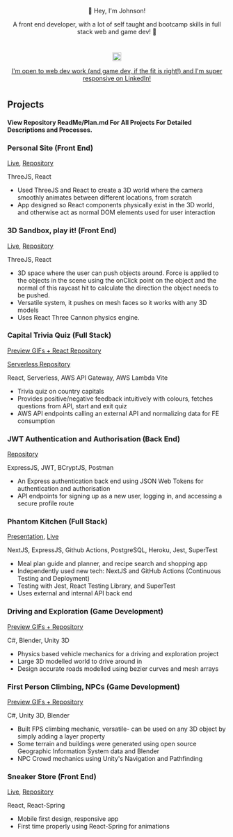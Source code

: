 <p align="center">👋 Hey, I'm Johnson!</p>
<p align="center">
    A front end developer, with a lot of self taught and bootcamp skills in full stack web and game dev! 🚀
</p>

<h1></h1>
<div align="center">
    <a href="https://linkedin.com/in/johnsonsingh" target="blank">
        <img src="https://raw.githubusercontent.com/rahuldkjain/github-profile-readme-generator/master/src/images/icons/Social/linked-in-alt.svg"
            alt="johnsonsingh" height="20" width="20" />
        <p>I'm open to web dev work (and game dev, if the fit is right!) and I'm super responsive on LinkedIn!</p>
    </a>
</div>
<h1></h1>

## Projects

#### View Repository ReadMe/Plan.md For All Projects For Detailed Descriptions and Processes.

### Personal Site (Front End)

[Live](https://johnson-singh.netlify.app), [Repository](https://github.com/bM7tcHF88GBxDni/react-three-fiber-cannon-drei-007)

ThreeJS, React

- Used ThreeJS and React to create a 3D world where the camera smoothly animates between different locations, from scratch
- App designed so React components physically exist in the 3D world, and otherwise act as normal DOM elements used for user interaction

### 3D Sandbox, play it! (Front End)

[Live](https://center-impulse.netlify.app), [Repository](https://github.com/bM7tcHF88GBxDni/react-three-fiber-cannon-drei-005)

ThreeJS, React

- 3D space where the user can push objects around. Force is applied to the objects in the scene using the onClick point on the object and the normal of this raycast hit to calculate the direction the object needs to be pushed.
- Versatile system, it pushes on mesh faces so it works with any 3D models
- Uses React Three Cannon physics engine.


### Capital Trivia Quiz (Full Stack)

[Preview GIFs + React Repository](https://github.com/johnson-singh-software/capital-quiz-react)

[Serverless Repository](https://github.com/johnson-singh-software/capital-quiz-serverless-node)

React, Serverless, AWS API Gateway, AWS Lambda Vite

- Trivia quiz on country capitals
- Provides positive/negative feedback intuitively with colours, fetches questions from API, start and exit quiz
- AWS API endpoints calling an external API and normalizing data for FE consumption

### JWT Authentication and Authorisation (Back End)

[Repository](https://github.com/bM7tcHF88GBxDni/authentication-and-authorisation)

ExpressJS, JWT, BCryptJS, Postman

- An Express authentication back end using JSON Web Tokens for authentication and authorisation
- API endpoints for signing up as a new user, logging in, and accessing a secure profile route

### Phantom Kitchen (Full Stack)

[Presentation](https://www.youtube.com/watch?v=n1A9Jk4iPKY), [Live](https://development-phantom-kitchen.netlify.app)

NextJS, ExpressJS, Github Actions, PostgreSQL, Heroku, Jest, SuperTest

- Meal plan guide and planner, and recipe search and shopping app
- Independently used new tech: NextJS and GitHub Actions (Continuous Testing and Deployment)
- Testing with Jest, React Testing Library, and SuperTest
- Uses external and internal API back end

### Driving and Exploration (Game Development)

[Preview GIFs + Repository](https://github.com/bM7tcHF88GBxDni/DrivingAndExploration)

C#, Blender, Unity 3D

- Physics based vehicle mechanics for a driving and exploration project
- Large 3D modelled world to drive around in
- Design accurate roads modelled using bezier curves and mesh arrays

### First Person Climbing, NPCs (Game Development)

[Preview GIFs + Repository](https://github.com/bM7tcHF88GBxDni/FirstPersonProject)

C#, Unity 3D, Blender

- Built FPS climbing mechanic, versatile- can be used on any 3D object by simply adding a layer property
- Some terrain and buildings were generated using open source Geographic Information System data and Blender
- NPC Crowd mechanics using Unity's Navigation and Pathfinding


### Sneaker Store (Front End)

[Live](https://sneak-sneak.netlify.app/), [Repository](https://github.com/bM7tcHF88GBxDni/sneaker-store)

React, React-Spring

- Mobile first design, responsive app
- First time properly using React-Spring for animations
